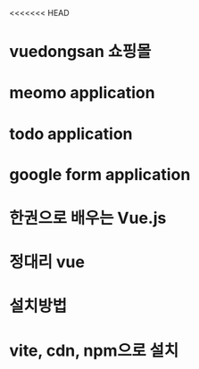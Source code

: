 <<<<<<< HEAD
# vuedongsan 쇼핑몰
# meomo application
# todo application
# google form application

# 한권으로 배우는 Vue.js
# 정대리 vue

# 설치방법
# vite, cdn, npm으로 설치 
